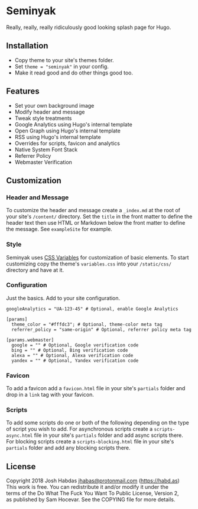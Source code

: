 # Seminyak

Really, really, really ridiculously good looking splash page for Hugo.

## Installation

- Copy theme to your site's themes folder.
- Set `theme = "seminyak"` in your config.
- Make it read good and do other things good too.

## Features

- Set your own background image
- Modify header and message
- Tweak style treatments
- Google Analytics using Hugo's internal template
- Open Graph using Hugo's internal template
- RSS using Hugo's internal template
- Overrides for scripts, favicon and analytics
- Native System Font Stack
- Referrer Policy
- Webmaster Verification

## Customization

### Header and Message

To customize the header and message create a `_index.md` at the root of your site's `/content/` directory. Set the `title` in the front matter to define the header text then use HTML or Markdown below the front matter to define the message. See `exampleSite` for example.

### Style

Seminyak uses [CSS Variables](https://devdocs.io/css/using_css_variables) for customization of basic elements. To start customizing copy the theme's `variables.css` into your `/static/css/` directory and have at it.

### Configuration

Just the basics. Add to your site configuration.

```
googleAnalytics = "UA-123-45" # Optional, enable Google Analytics

[params]
  theme_color = "#fffdc3"; # Optional, theme-color meta tag
  referrer_policy = "same-origin" # Optional, referrer policy meta tag

[params.webmaster]
  google = "" # Optional, Google verification code
  bing = "" # Optional, Bing verification code
  alexa = "" # Optional, Alexa verification code
  yandex = "" # Optional, Yandex verification code
```

### Favicon

To add a favicon add a `favicon.html` file in your site's `partials` folder and drop in a `link` tag with your favicon.

### Scripts

To add some scripts do one or both of the following depending on the type of script you wish to add. For asynchronous scripts create a `scripts-async.html` file in your site's `partials` folder and add async scripts there. For blocking scripts create a `scripts-blocking.html` file in your site's `partials` folder and add any blocking scripts there.

## License

Copyright 2018 Josh Habdas <jhabas@protonmail.com> (https://habd.as)
<br>This work is free. You can redistribute it and/or modify it under the
<br>terms of the Do What The Fuck You Want To Public License, Version 2,
<br>as published by Sam Hocevar. See the COPYING file for more details.
